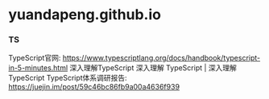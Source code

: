 # yuandapeng.github.io

### TS 
TypeScript官网: https://www.typescriptlang.org/docs/handbook/typescript-in-5-minutes.html
深入理解TypeScript 深入理解 TypeScript | 深入理解 TypeScript
TypeScript体系调研报告: https://juejin.im/post/59c46bc86fb9a00a4636f939
